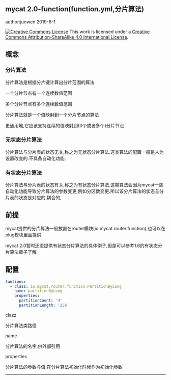 

## mycat 2.0-function(function.yml,分片算法)

author:junwen 2019-6-1

[![Creative Commons License](https://i.creativecommons.org/l/by-sa/4.0/88x31.png)](http://creativecommons.org/licenses/by-sa/4.0/)
This work is licensed under a [Creative Commons Attribution-ShareAlike 4.0 International License](http://creativecommons.org/licenses/by-sa/4.0/).

## 概念

### 分片算法

分片算法是根据分片键计算出分片范围的算法

一个分片节点有一个连续数值范围

多个分片节点有多个连续数值范围

分片算法就是一个值映射到一个分片节点的算法

更通用地,它应该支持连续的值映射到(0个或者多个)分片节点

### 无状态分片算法

分片算法与分片表的状态无关,称之为无状态分片算法.这类算法的配置一般是人为设置改变的.不具备自动化功能.

### 有状态分片算法

分片算法与分片表的状态有关,称之为有状态分片算法.这类算法会因为mycat一些自动化功能导致分片算法的参数变更,例如分区数变更.所以该分片算法的状态与分片表的状态是对应的,耦合的,

## 前提

mycat提供的分片算法一般放置在router模块(io.mycat.router.function),也可以在plug模块里面提供

mycat 2.0暂时还没提供有状态分片算法的具体例子,但是可以参考1.6的有状态分片算法章子了解

## 配置

```yaml
funtions:
  - clazz: io.mycat.router.function.PartitionByLong
    name: partitionByLong
    properties:
      partitionCount: '4'
      partitionLength: '256'

```

clazz

分片算法类路径

name

分片算法的名字,供外部引用

properties

分片算法的参数与值,在分片算法初始化时候作为初始化参数



------

